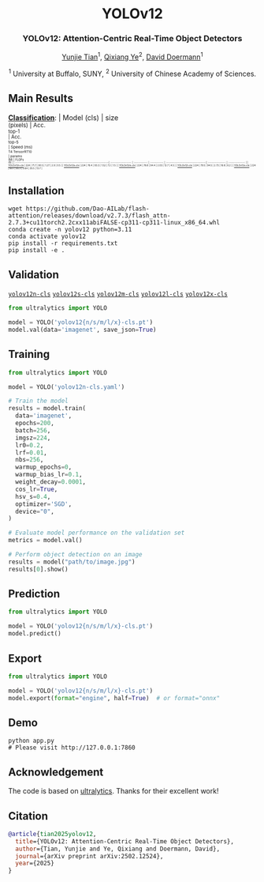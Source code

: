 

<div align="center">
<h1>YOLOv12</h1>
<h3>YOLOv12: Attention-Centric Real-Time Object Detectors</h3>

[Yunjie Tian](https://sunsmarterjie.github.io/)<sup>1</sup>, [Qixiang Ye](https://people.ucas.ac.cn/~qxye?language=en)<sup>2</sup>, [David Doermann](https://cse.buffalo.edu/~doermann/)<sup>1</sup>

<sup>1</sup>  University at Buffalo, SUNY, <sup>2</sup> University of Chinese Academy of Sciences.

</div>

## Main Results

[**Classification**](https://github.com/sunsmarterjie/yolov12/tree/Cls):
| Model (cls)                                                                              | size<br><sup>(pixels) | Acc.<br><sup>top-1<br> | Acc.<br><sup>top-5<br> | Speed  (ms) <br><sup>T4 TensorRT10<br> | params<br><sup>(M) | FLOPs<br><sup>(B) |
| :----------------------------------------------------------------------------------------| :-------------------: | :------------: | :------------: | :-------------------------------------:| :----------------: | :---------------: |
| [YOLOv12n-cls](https://github.com/sunsmarterjie/yolov12/releases/download/cls/yolov12n-cls.pt) | 224             | 71.7           | 90.5           | 1.27                                   | 2.9                | 0.5               |
| [YOLOv12s-cls](https://github.com/sunsmarterjie/yolov12/releases/download/cls/yolov12s-cls.pt) | 224             | 76.4           | 93.3           | 1.52                                   | 7.2                | 1.5               |
| [YOLOv12m-cls](https://github.com/sunsmarterjie/yolov12/releases/download/cls/yolov12m-cls.pt) | 224             | 78.8           | 94.4           | 2.03                                   | 12.7               | 4.5               |
| [YOLOv12l-cls](https://github.com/sunsmarterjie/yolov12/releases/download/cls/yolov12l-cls.pt) | 224             | 79.5           | 94.5           | 2.73                                   | 16.8               | 6.2               |
| [YOLOv12x-cls](https://github.com/sunsmarterjie/yolov12/releases/download/cls/yolov12x-cls.pt) | 224             | 80.1           | 95.3           | 3.64                                   | 35.5               | 13.7              |


## Installation
```
wget https://github.com/Dao-AILab/flash-attention/releases/download/v2.7.3/flash_attn-2.7.3+cu11torch2.2cxx11abiFALSE-cp311-cp311-linux_x86_64.whl
conda create -n yolov12 python=3.11
conda activate yolov12
pip install -r requirements.txt
pip install -e .
```

## Validation
[`yolov12n-cls`](https://github.com/sunsmarterjie/yolov12/releases/download/cls/yolov12n-cls.pt)
[`yolov12s-cls`](https://github.com/sunsmarterjie/yolov12/releases/download/cls/yolov12s-cls.pt)
[`yolov12m-cls`](https://github.com/sunsmarterjie/yolov12/releases/download/cls/yolov12m-cls.pt)
[`yolov12l-cls`](https://github.com/sunsmarterjie/yolov12/releases/download/cls/yolov12l-cls.pt)
[`yolov12x-cls`](https://github.com/sunsmarterjie/yolov12/releases/download/cls/yolov12x-cls.pt)

```python
from ultralytics import YOLO

model = YOLO('yolov12{n/s/m/l/x}-cls.pt')
model.val(data='imagenet', save_json=True)
```

## Training 
```python
from ultralytics import YOLO

model = YOLO('yolov12n-cls.yaml')

# Train the model
results = model.train(
  data='imagenet',
  epochs=200, 
  batch=256, 
  imgsz=224,
  lr0=0.2,
  lrf=0.01,
  nbs=256,
  warmup_epochs=0,
  warmup_bias_lr=0.1,
  weight_decay=0.0001,
  cos_lr=True,
  hsv_s=0.4,
  optimizer='SGD',
  device="0",
)

# Evaluate model performance on the validation set
metrics = model.val()

# Perform object detection on an image
results = model("path/to/image.jpg")
results[0].show()

```

## Prediction
```python
from ultralytics import YOLO

model = YOLO('yolov12{n/s/m/l/x}-cls.pt')
model.predict()
```

## Export
```python
from ultralytics import YOLO

model = YOLO('yolov12{n/s/m/l/x}-cls.pt')
model.export(format="engine", half=True)  # or format="onnx"
```


## Demo

```
python app.py
# Please visit http://127.0.0.1:7860
```


## Acknowledgement

The code is based on [ultralytics](https://github.com/ultralytics/ultralytics). Thanks for their excellent work!

## Citation

```BibTeX
@article{tian2025yolov12,
  title={YOLOv12: Attention-Centric Real-Time Object Detectors},
  author={Tian, Yunjie and Ye, Qixiang and Doermann, David},
  journal={arXiv preprint arXiv:2502.12524},
  year={2025}
}
```

